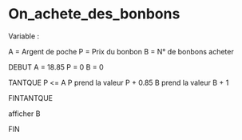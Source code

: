 # On_achete_des_bonbons
Variable :

A = Argent de poche
P = Prix du bonbon
B = N° de bonbons acheter

DEBUT
A = 18.85
P = 0
B = 0

TANTQUE P <= A
P prend la valeur P + 0.85
B prend la valeur B + 1

FINTANTQUE

afficher B

FIN


